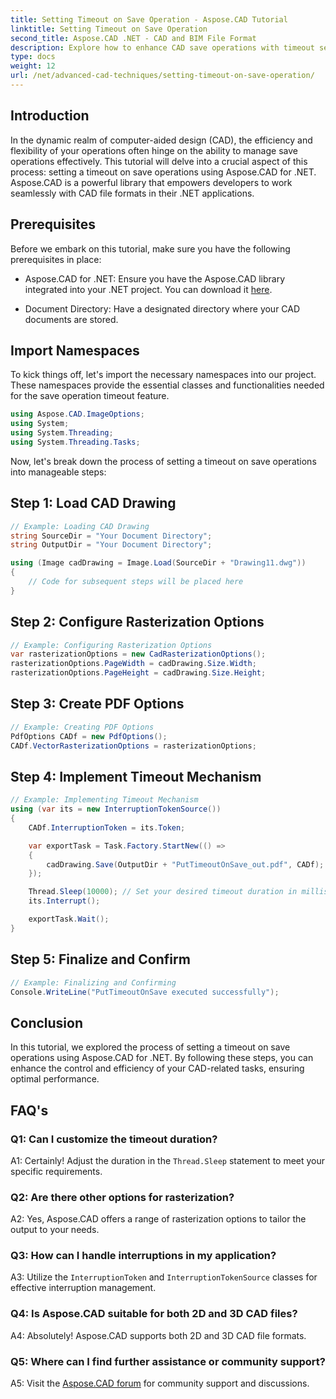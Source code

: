 ```yaml
---
title: Setting Timeout on Save Operation - Aspose.CAD Tutorial
linktitle: Setting Timeout on Save Operation
second_title: Aspose.CAD .NET - CAD and BIM File Format
description: Explore how to enhance CAD save operations with timeout settings using Aspose.CAD for .NET. Boost efficiency and control in your .NET applications.
type: docs
weight: 12
url: /net/advanced-cad-techniques/setting-timeout-on-save-operation/
---
```

## Introduction

In the dynamic realm of computer-aided design (CAD), the efficiency and flexibility of your operations often hinge on the ability to manage save operations effectively. This tutorial will delve into a crucial aspect of this process: setting a timeout on save operations using Aspose.CAD for .NET. Aspose.CAD is a powerful library that empowers developers to work seamlessly with CAD file formats in their .NET applications.

## Prerequisites

Before we embark on this tutorial, make sure you have the following prerequisites in place:

- Aspose.CAD for .NET: Ensure you have the Aspose.CAD library integrated into your .NET project. You can download it [here](https://releases.aspose.com/cad/net/).

- Document Directory: Have a designated directory where your CAD documents are stored.

## Import Namespaces

To kick things off, let's import the necessary namespaces into our project. These namespaces provide the essential classes and functionalities needed for the save operation timeout feature.

```csharp
using Aspose.CAD.ImageOptions;
using System;
using System.Threading;
using System.Threading.Tasks;
```

Now, let's break down the process of setting a timeout on save operations into manageable steps:

## Step 1: Load CAD Drawing

```csharp
// Example: Loading CAD Drawing
string SourceDir = "Your Document Directory";
string OutputDir = "Your Document Directory";

using (Image cadDrawing = Image.Load(SourceDir + "Drawing11.dwg"))
{
    // Code for subsequent steps will be placed here
}
```

## Step 2: Configure Rasterization Options

```csharp
// Example: Configuring Rasterization Options
var rasterizationOptions = new CadRasterizationOptions();
rasterizationOptions.PageWidth = cadDrawing.Size.Width;
rasterizationOptions.PageHeight = cadDrawing.Size.Height;
```

## Step 3: Create PDF Options

```csharp
// Example: Creating PDF Options
PdfOptions CADf = new PdfOptions();
CADf.VectorRasterizationOptions = rasterizationOptions;
```

## Step 4: Implement Timeout Mechanism

```csharp
// Example: Implementing Timeout Mechanism
using (var its = new InterruptionTokenSource())
{
    CADf.InterruptionToken = its.Token;

    var exportTask = Task.Factory.StartNew(() =>
    {
        cadDrawing.Save(OutputDir + "PutTimeoutOnSave_out.pdf", CADf);
    });

    Thread.Sleep(10000); // Set your desired timeout duration in milliseconds
    its.Interrupt();

    exportTask.Wait();
}
```

## Step 5: Finalize and Confirm

```csharp
// Example: Finalizing and Confirming
Console.WriteLine("PutTimeoutOnSave executed successfully");
```

## Conclusion

In this tutorial, we explored the process of setting a timeout on save operations using Aspose.CAD for .NET. By following these steps, you can enhance the control and efficiency of your CAD-related tasks, ensuring optimal performance.

## FAQ's

### Q1: Can I customize the timeout duration?

A1: Certainly! Adjust the duration in the `Thread.Sleep` statement to meet your specific requirements.

### Q2: Are there other options for rasterization?

A2: Yes, Aspose.CAD offers a range of rasterization options to tailor the output to your needs.

### Q3: How can I handle interruptions in my application?

A3: Utilize the `InterruptionToken` and `InterruptionTokenSource` classes for effective interruption management.

### Q4: Is Aspose.CAD suitable for both 2D and 3D CAD files?

A4: Absolutely! Aspose.CAD supports both 2D and 3D CAD file formats.

### Q5: Where can I find further assistance or community support?

A5: Visit the [Aspose.CAD forum](https://forum.aspose.com/c/cad/19) for community support and discussions.
